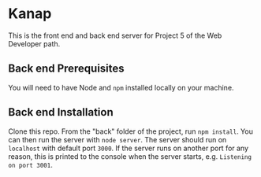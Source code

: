 # Kanap 

This is the front end and back end server for Project 5 of the Web Developer path.

## Back end Prerequisites

You will need to have Node and `npm` installed locally on your machine.

## Back end Installation

Clone this repo. From the "back" folder of the project, run `npm install`. You 
can then run the server with `node server`. 
The server should run on `localhost` with default port `3000`. If the
server runs on another port for any reason, this is printed to the
console when the server starts, e.g. `Listening on port 3001`.
